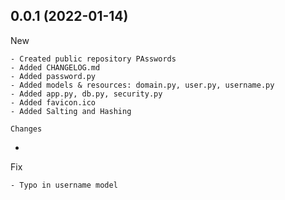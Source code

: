 0.0.1 (2022-01-14)
------------------

New
~~~
- Created public repository PAsswords
- Added CHANGELOG.md
- Added password.py
- Added models & resources: domain.py, user.py, username.py
- Added app.py, db.py, security.py
- Added favicon.ico
- Added Salting and Hashing

Changes
~~~~~~~
- 

Fix
~~~
- Typo in username model